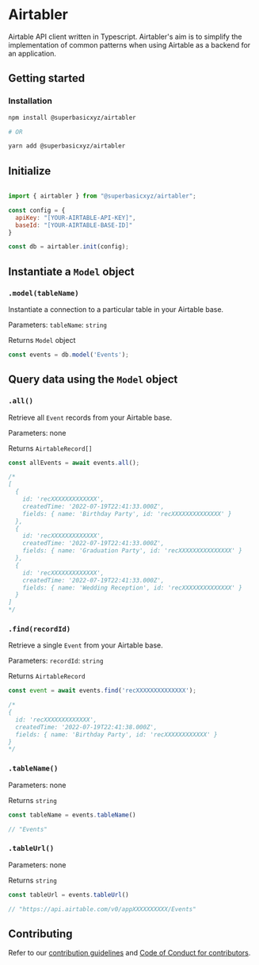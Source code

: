 # Airtabler

Airtable API client written in Typescript. Airtabler's aim is to simplify the implementation of common patterns when using Airtable as a backend for an application.


## Getting started

### Installation

```bash
npm install @superbasicxyz/airtabler

# OR

yarn add @superbasicxyz/airtabler
```

## Initialize

```js

import { airtabler } from "@superbasicxyz/airtabler";

const config = {
  apiKey: "[YOUR-AIRTABLE-API-KEY]",
  baseId: "[YOUR-AIRTABLE-BASE-ID]"
}

const db = airtabler.init(config);
```

## Instantiate a `Model` object

### `.model(tableName)`

Instantiate a connection to a particular table in your Airtable base.

Parameters: `tableName`: `string`

Returns `Model` object

```js
const events = db.model('Events');
```

## Query data using the `Model` object

### `.all()`

Retrieve all `Event` records from your Airtable base.

Parameters: none

Returns `AirtableRecord[]`

```js
const allEvents = await events.all();

/*
[
  {
    id: 'recXXXXXXXXXXXXX',
    createdTime: '2022-07-19T22:41:33.000Z',
    fields: { name: 'Birthday Party', id: 'recXXXXXXXXXXXXXX' }
  },
  {
    id: 'recXXXXXXXXXXXXX',
    createdTime: '2022-07-19T22:41:33.000Z',
    fields: { name: 'Graduation Party', id: 'recXXXXXXXXXXXXXXX' }
  },
  {
    id: 'recXXXXXXXXXXXXX',
    createdTime: '2022-07-19T22:41:33.000Z',
    fields: { name: 'Wedding Reception', id: 'recXXXXXXXXXXXXXX' }
  }
]
*/
```

### `.find(recordId)`

Retrieve a single `Event` from your Airtable base.

Parameters: `recordId`: `string`

Returns `AirtableRecord`

```js
const event = await events.find('recXXXXXXXXXXXXXX');

/*
{
  id: 'recXXXXXXXXXXXXX',
  createdTime: '2022-07-19T22:41:38.000Z',
  fields: { name: 'Birthday Party', id: 'recXXXXXXXXXXXX' }
}
*/

```

### `.tableName()`

Parameters: none

Returns `string`

```js
const tableName = events.tableName()

// "Events"
```

### `.tableUrl()`

Parameters: none

Returns `string`

```js
const tableUrl = events.tableUrl()

// "https://api.airtable.com/v0/appXXXXXXXXXX/Events"
```

## Contributing

Refer to our [contribution guidelines](https://github.com/superbasicxyz/airtabler/blob/main/CONTRIBUTING.md) and [Code of Conduct for contributors](https://github.com/superbasicxyz/airtabler/blob/main/CODE_OF_CONDUCT.md).
